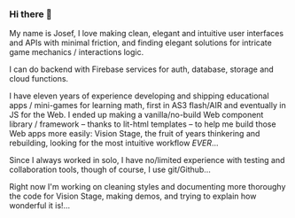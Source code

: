 ### Hi there 👋

My name is Josef,
I love making clean, elegant and intuitive user interfaces and APIs with minimal friction, and finding elegant solutions for intricate game mechanics / interactions logic.

I can do backend with Firebase services for auth, database, storage and cloud functions.

I have eleven years of experience developing and shipping educational apps / mini-games for learning math, first in AS3 flash/AIR and eventually in JS for the Web. I ended up making a vanilla/no-build Web component library / framework – thanks to lit-html templates – to help me build those Web apps more easily: Vision Stage, the fruit of years thinkering and rebuilding, looking for the most intuitive workflow *EVER*… 


Since I always worked in solo, I have no/limited experience with testing and collaboration tools, though of course, I use git/Github…

Right now I'm working on cleaning styles and documenting more thoroughy the code for Vision Stage, making demos, and trying to explain how wonderful it is!…


<!--
**ncodefun/ncodefun** is a ✨ _special_ ✨ repository because its `README.md` (this file) appears on your GitHub profile.

Here are some ideas to get you started:

- 🔭 I’m currently working on ...
- 🌱 I’m currently learning ...
- 👯 I’m looking to collaborate on ...
- 🤔 I’m looking for help with ...
- 💬 Ask me about ...
- 📫 How to reach me: ...
- 😄 Pronouns: ...
- ⚡ Fun fact: ...
-->

